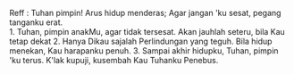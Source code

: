 Reff :
Tuhan pimpin! Arus hidup menderas;
Agar jangan 'ku sesat, pegang tanganku erat.
<br>
1.
Tuhan, pimpin anakMu, agar tidak tersesat.
Akan jauhlah seteru, bila Kau tetap dekat
2.
Hanya Dikau sajalah Perlindungan yang teguh.
Bila hidup menekan, Kau harapanku penuh.
3.
Sampai akhir hidupku, Tuhan, pimpin 'ku terus.
K'lak kupuji, kusembah Kau Tuhanku Penebus.